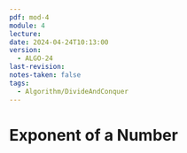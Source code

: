 ```yaml
---
pdf: mod-4
module: 4
lecture: 
date: 2024-04-24T10:13:00
version:
  - ALGO-24
last-revision: 
notes-taken: false
tags:
  - Algorithm/DivideAndConquer
---
```

# Exponent of a Number


